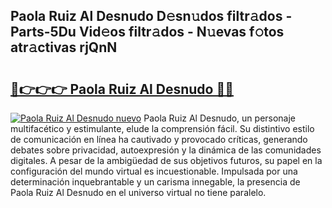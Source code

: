 ## Paola Ruiz Al Desnudo D𝚎sn𝚞dos filtr𝚊dos - Parts-5Du Vid𝚎os filtr𝚊dos - N𝚞evas f𝚘tos atr𝚊ctivas rjQnN

# <h2><a href="http://mb5tcta.tromn.icu/?c=Paola+Ruiz+Al+Desnudo">🔗👉👉👉 Paola Ruiz Al Desnudo 🔗🔗</a></h2>

[![Paola Ruiz Al Desnudo nuevo](https://i.imgur.com/pEAQMta.gif)](http://mb5tcta.tromn.icu/?c=Paola+Ruiz+Al+Desnudo)
Paola Ruiz Al Desnudo, un personaje multifacético y estimulante, elude la comprensión fácil. Su distintivo estilo de comunicación en línea ha cautivado y provocado críticas, generando debates sobre privacidad, autoexpresión y la dinámica de las comunidades digitales. A pesar de la ambigüedad de sus objetivos futuros, su papel en la configuración del mundo virtual es incuestionable. Impulsada por una determinación inquebrantable y un carisma innegable, la presencia de Paola Ruiz Al Desnudo en el universo virtual no tiene paralelo.
